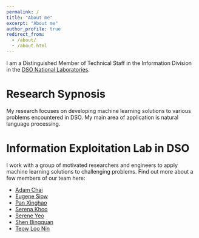 ```yaml
---
permalink: /
title: "About me"
excerpt: "About me"
author_profile: true
redirect_from: 
  - /about/
  - /about.html
---
```


I am a Distinguished Member of Technical Staff in the Information Division in the [DSO National Laboratories](https://www.dso.org.sg/). 

Research Sypnosis
======
My research focuses on developing machine learning solutions to various problems encountered in DSO. My main area of application is natural language processing.  

Information Exploitation Lab in DSO
======
I work with a group of motivated researchers and engineers to apply machine learning solutions to challenging problems. Find out more about a few members of our team here:

- [Adam Chai](https://sites.google.com/site/kianmingachai/)
- [Eugene Siow](https://eugenesiow.com/about/)
- [Pan Xinghao](https://scholar.google.com.sg/citations?user=Zldo9CAAAAAJ&hl=en)
- [Serena Khoo](https://github.com/serenaklm)
- [Serene Yeo](https://yeoserene.github.io/)
- [Shen Bingquan](https://scholar.google.com.sg/citations?user=zrJdj6YAAAAJ&hl=en)
- [Teow Loo Nin](https://sg.linkedin.com/in/loo-nin-teow-ba9b3a83)

